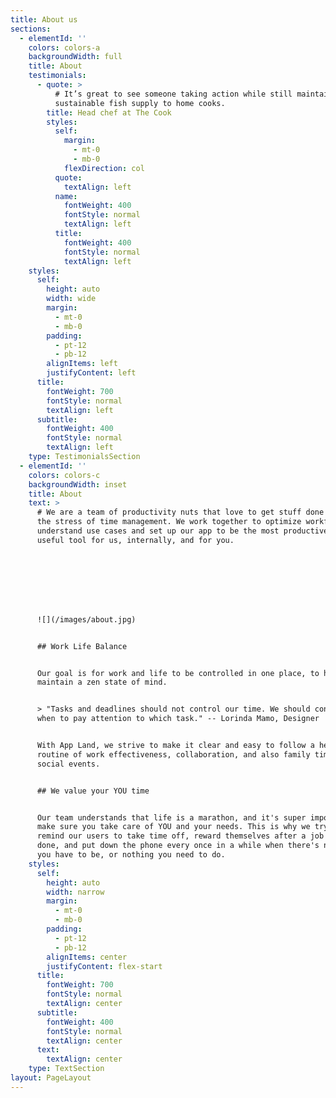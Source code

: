 ```yaml
---
title: About us
sections:
  - elementId: ''
    colors: colors-a
    backgroundWidth: full
    title: About
    testimonials:
      - quote: >
          # It’s great to see someone taking action while still maintaining a
          sustainable fish supply to home cooks.
        title: Head chef at The Cook
        styles:
          self:
            margin:
              - mt-0
              - mb-0
            flexDirection: col
          quote:
            textAlign: left
          name:
            fontWeight: 400
            fontStyle: normal
            textAlign: left
          title:
            fontWeight: 400
            fontStyle: normal
            textAlign: left
    styles:
      self:
        height: auto
        width: wide
        margin:
          - mt-0
          - mb-0
        padding:
          - pt-12
          - pb-12
        alignItems: left
        justifyContent: left
      title:
        fontWeight: 700
        fontStyle: normal
        textAlign: left
      subtitle:
        fontWeight: 400
        fontStyle: normal
        textAlign: left
    type: TestimonialsSection
  - elementId: ''
    colors: colors-c
    backgroundWidth: inset
    title: About
    text: >
      # We are a team of productivity nuts that love to get stuff done without
      the stress of time management. We work together to optimize workflows,
      understand use cases and set up our app to be the most productive and
      useful tool for us, internally, and for you.








      ![](/images/about.jpg)


      ## Work Life Balance


      Our goal is for work and life to be controlled in one place, to help you
      maintain a zen state of mind.


      > "Tasks and deadlines should not control our time. We should control what
      when to pay attention to which task." -- Lorinda Mamo, Designer


      With App Land, we strive to make it clear and easy to follow a healthy
      routine of work effectiveness, collaboration, and also family time and
      social events.


      ## We value your YOU time


      Our team understands that life is a marathon, and it's super important to
      make sure you take care of YOU and your needs. This is why we try to
      remind our users to take time off, reward themselves after a job well
      done, and put down the phone every once in a while when there's nowhere
      you have to be, or nothing you need to do.
    styles:
      self:
        height: auto
        width: narrow
        margin:
          - mt-0
          - mb-0
        padding:
          - pt-12
          - pb-12
        alignItems: center
        justifyContent: flex-start
      title:
        fontWeight: 700
        fontStyle: normal
        textAlign: center
      subtitle:
        fontWeight: 400
        fontStyle: normal
        textAlign: center
      text:
        textAlign: center
    type: TextSection
layout: PageLayout
---
```

